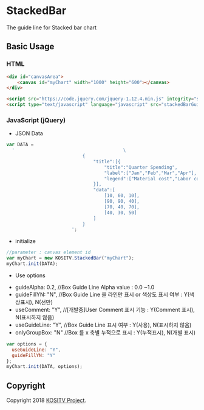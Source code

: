 # StackedBar

The guide line for Stacked bar chart

## Basic Usage

### HTML

```html
<div id="canvasArea">
    <canvas id="myChart" width="1000" height="600"></canvas>
</div>

<script src="https://code.jquery.com/jquery-1.12.4.min.js" integrity="sha256-ZosEbRLbNQzLpnKIkEdrPv7lOy9C27hHQ+Xp8a4MxAQ=" crossorigin="anonymous"></script>
<script type="text/javascript" language="javascript" src="stackedBarGuide.js"></script>
```

### JavaScript (jQuery)

* JSON Data

```js
var DATA =
  '                                        \
                            {                                               \
                                "title":[{                                  \
                                    "title":"Quarter Spending",                    \
                                    "label":["Jan","Feb","Mar","Apr"],       \
                                    "legend":["Material cost","Labor cost","Etc cost"]     \
                                }],                                         \
                                "data":[                                    \
                                    [10, 60, 10],                           \
                                    [90, 90, 40],                           \
                                    [70, 40, 70],                           \
                                    [40, 30, 50]                            \
                                ]                                           \
                            }                                               \
                        ';
```

* initialize

```js
//parameter : canvas element id
var myChart = new KOSITV.StackedBar("myChart");
myChart.init(DATA);
```

* Use options

- guideAlpha: 0.2, //Box Guide Line Alpha value : 0.0 ~1.0
- guideFillYN: "N", //Box Guide Line 을 라인만 표시 or 색상도 표시 여부 : Y(색상표시), N(선만)
- useComment: "Y", //[개발중]User Comment 표시 기능 : Y(Comment 표시), N(표시하지 않음)
- useGuideLine: "Y", //Box Guide Line 표시 여부 : Y(사용), N(표시하지 않음)
- onlyGroupBox: "N" //Box 를 x 축별 누적으로 표시 : Y(누적표시), N(개별 표시)

```js
var options = {
  useGuideLine: "Y",
  guideFillYN: "Y"
};
myChart.init(DATA, options);
```

## Copyright

Copyright 2018 [KOSITV Project](http://www.kositv.com).
